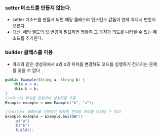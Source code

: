 ### setter 메소드를 만들지 않는다.
- setter 메소드를 만들게 되면 해당 클래스의 인스턴스 값들이 언제 어디서 변할지 모른다.
- 대신, 해당 필드의 값 변경이 필요하면 명확히 그 목적과 의도를 나타낼 수 있는 메소드를 추가한다.

### builder 클래스를 이용
- 아래와 같은 생성자에서 a와 b의 위치를 변경해도 코드를 실행하기 전까지는 문제를 찾을 수 없다
```java
public Example(String a, String b) {
    this.a = a;
    this.b = b;
}
//a와 b의 위치를 변경하여 생성자를 호출
Example example = new Example("b", "a");

//builder 클래스를 이용하여 명확히 인자의 의미를 나타낼 수 있다.
Example example = Example.builder()
    .a("a")
    .b("b")
    .build();
```
